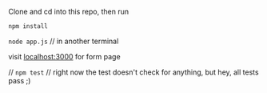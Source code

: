 Clone and cd into this repo, then run 

`npm install`

`node app.js` // in another terminal 

visit [localhost:3000](localhost:3000) for form page

// `npm test` // right now the test doesn't check for anything, but hey, all tests pass ;)